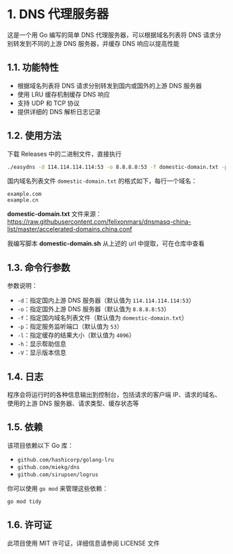 # 1. DNS 代理服务器

这是一个用 Go 编写的简单 DNS 代理服务器，可以根据域名列表将 DNS 请求分别转发到不同的上游 DNS 服务器，并缓存 DNS 响应以提高性能

## 1.1. 功能特性

- 根据域名列表将 DNS 请求分别转发到国内或国外的上游 DNS 服务器
- 使用 LRU 缓存机制缓存 DNS 响应
- 支持 UDP 和 TCP 协议
- 提供详细的 DNS 解析日志记录

## 1.2. 使用方法

下载 Releases 中的二进制文件，直接执行

```bash
./easydns -d 114.114.114.114:53 -o 8.8.8.8:53 -f domestic-domain.txt -p 53 -l 4096
```

国内域名列表文件 `domestic-domain.txt` 的格式如下，每行一个域名：

```
example.com
example.cn
```

**domestic-domain.txt** 文件来源：https://raw.githubusercontent.com/felixonmars/dnsmasq-china-list/master/accelerated-domains.china.conf

我编写脚本 **domestic-domain.sh** 从上述的 url 中提取，可在仓库中查看

## 1.3. 命令行参数

参数说明：

* `-d`：指定国内上游 DNS 服务器（默认值为 `114.114.114.114:53`）
* `-o`：指定国外上游 DNS 服务器（默认值为 `8.8.8.8:53`）
* `-f`：指定国内域名列表文件（默认值为 `domestic-domain.txt`）
* `-p`：指定服务监听端口（默认值为 `53`）
* `-l`：指定缓存的结果大小（默认值为 `4096`）
* `-h`：显示帮助信息
* `-V`：显示版本信息

## 1.4. 日志

程序会将运行时的各种信息输出到控制台，包括请求的客户端 IP、请求的域名、使用的上游 DNS 服务器、请求类型、缓存状态等


## 1.5. 依赖

该项目依赖以下 Go 库：

- `github.com/hashicorp/golang-lru`
- `github.com/miekg/dns`
- `github.com/sirupsen/logrus`

你可以使用 `go mod` 来管理这些依赖：

```bash
go mod tidy
```

## 1.6. 许可证

此项目使用 MIT 许可证，详细信息请参阅 LICENSE 文件